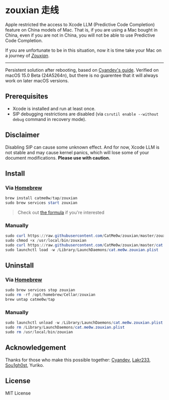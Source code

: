 # zouxian 走线

Apple restricted the access to Xcode LLM (Predictive Code Completion) feature on China models of Mac. That is, if you are using a Mac bought in China, even if you are not in China, you will not be able to use Predictive Code Completion. 

If you are unfortunate to be in this situation, now it is time take your Mac on a journey of _[Zouxian](https://en.wikipedia.org/wiki/Zouxian_(phenomenon))_.

---

Persistent solution after rebooting, based on [Cyandev's guide](https://gist.github.com/unixzii/6f25be1842399022e16ad6477a304286). Verified on macOS 15.0 Beta (24A5264n), but there is no guarentee that it will always work on later macOS versions.

## Prerequisites

* Xcode is installed and run at least once.
* SIP debugging restrictions are disabled (via `csrutil enable --without debug` command in recovery mode).

## Disclaimer

Disabling SIP can cause some unknown effect. And for now, Xcode LLM is not stable and may cause kernel panics, which will lose some of your document modifications. **Please use with caution.**

## Install

### Via [Homebrew](https://brew.sh)

```powershell
brew install catme0w/tap/zouxian
sudo brew services start zouxian
```

> Check out [the formula](https://github.com/CatMe0w/homebrew-tap/blob/master/Formula/zouxian.rb) if you're interested

### Manually

```powershell
sudo curl https://raw.githubusercontent.com/CatMe0w/zouxian/master/zouxian.sh -o /usr/local/bin/zouxian
sudo chmod +x /usr/local/bin/zouxian
sudo curl https://raw.githubusercontent.com/CatMe0w/zouxian/master/cat.me0w.zouxian.plist -o /Library/LaunchDaemons/cat.me0w.zouxian.plist
sudo launchctl load -w /Library/LaunchDaemons/cat.me0w.zouxian.plist
```

## Uninstall

### Via [Homebrew](https://brew.sh)

```powershell
sudo brew services stop zouxian
sudo rm -rf /opt/homebrew/Cellar/zouxian
brew untap catme0w/tap
```

### Manually

```powershell
sudo launchctl unload -w /Library/LaunchDaemons/cat.me0w.zouxian.plist
sudo rm /Library/LaunchDaemons/cat.me0w.zouxian.plist
sudo rm /usr/local/bin/zouxian
```

## Acknowledgement

Thanks for those who make this possible together: [Cyandev](https://twitter.com/unixzii), [Lakr233](https://twitter.com/Lakr233), [Sou1gh0st](https://twitter.com/Sou1gh0st), Yuriko.

## License

MIT License
